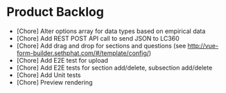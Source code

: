 # Product Backlog
* [Chore] Alter options array for data types based on empirical data
* [Chore] Add REST POST API call to send JSON to LC360
* [Chore] Add drag and drop for sections and questions (see http://vue-form-builder.sethphat.com/#/template/config/)
* [Chore] Add E2E test for upload
* [Chore] Add E2E tests for section add/delete, subsection add/delete
* [Chore] Add Unit tests
* [Chore] Preview rendering